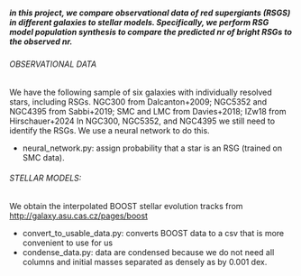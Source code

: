##### in this project, we compare observational data of red supergiants (RSGS) in different galaxies to stellar models. Specifically, we perform RSG model population synthesis to compare the predicted nr of bright RSGs to the observed nr.

###### OBSERVATIONAL DATA
We have the following sample of six galaxies with individually resolved stars, including RSGs. 
NGC300 from Dalcanton+2009; NGC5352 and NGC4395 from Sabbi+2019; SMC and LMC from Davies+2018; IZw18 from Hirschauer+2024
In NGC300, NGC5352, and NGC4395 we still need to identify the RSGs. We use a neural network to do this.
- neural_network.py: assign probability that a star is an RSG (trained on SMC data).

###### STELLAR MODELS:
We obtain the interpolated BOOST stellar evolution tracks from http://galaxy.asu.cas.cz/pages/boost
- convert_to_usable_data.py: converts BOOST data to a csv that is more convenient to use for us
- condense_data.py: data are condensed because we do not need all columns and initial masses separated as densely as by 0.001 dex.

